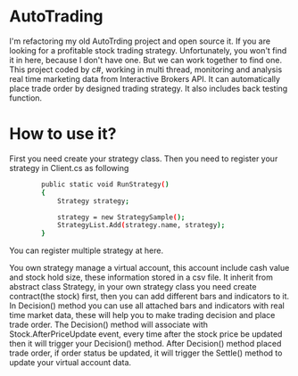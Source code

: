 # AutoTrading
I'm refactoring my old AutoTrding project and open source it.
If you are looking for a profitable stock trading strategy. Unfortunately, you won't find it in here, because I don't have one. But we can work together to find one.
This project coded by c#, working in multi thread, monitoring and analysis real time marketing data from Interactive Brokers API. It can automatically place trade order by designed trading strategy. It also includes back testing function.

# How to use it?
First you need create your strategy class.
Then you need to register your strategy in Client.cs as  following
```sh
        public static void RunStrategy()
        {
            Strategy strategy;

            strategy = new StrategySample();
            StrategyList.Add(strategy.name, strategy);
        }
```
You can register multiple strategy at here.

You own strategy manage a virtual account, this account include cash value and stock hold size, these information stored in a csv file. 
It inherit from abstract class Strategy, in your own strategy class you need create contract(the stock) first, then you can add different bars and indicators to it.
In Decision() method you can use all attached bars and indicators with real time market data, these will help you to make trading decision and place trade order. 
The Decision() method will associate with Stock.AfterPriceUpdate event, every time after the stock price be updated then it will trigger your Decision() method. 
After Decision() method placed trade order, if order status be updated, it will trigger the Settle() method to update your virtual account data.